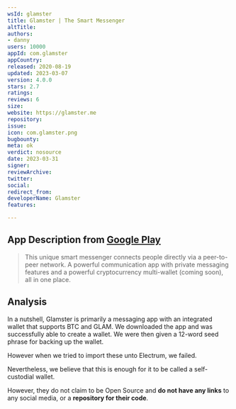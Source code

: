 ```yaml
---
wsId: glamster
title: Glamster | The Smart Messenger
altTitle: 
authors:
- danny
users: 10000
appId: com.glamster
appCountry: 
released: 2020-08-19
updated: 2023-03-07
version: 4.0.0
stars: 2.7
ratings: 
reviews: 6
size: 
website: https://glamster.me
repository: 
issue: 
icon: com.glamster.png
bugbounty: 
meta: ok
verdict: nosource
date: 2023-03-31
signer: 
reviewArchive: 
twitter: 
social: 
redirect_from: 
developerName: Glamster
features: 

---
```


## App Description from [Google Play](https://play.google.com/store/apps/details?id=com.glamster) 

> This unique smart messenger connects people directly via a peer-to-peer network. A powerful communication app with private messaging features and a powerful cryptocurrency multi-wallet (coming soon), all in one place.

## Analysis 

In a nutshell, Glamster is primarily a messaging app with an integrated wallet that supports BTC and GLAM. We downloaded the app and was successfully able to create a wallet. We were then given a 12-word seed phrase for backing up the wallet. 

However when we tried to import these unto Electrum, we failed. 

Nevertheless, we believe that this is enough for it to be called a self-custodial wallet. 

However, they do not claim to be Open Source and **do not have any links** to any social media, or a **repository for their code**. 


